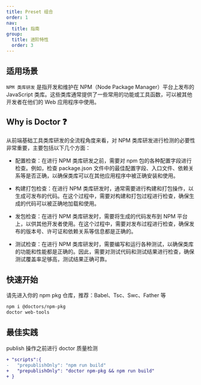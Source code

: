 ```yaml
---
title: Preset 组合
order: 1
nav:
  title: 指南
group:
  title: 进阶特性
  order: 3
---
```


## 适用场景

`NPM 类库研发` 是指开发和维护在 NPM（Node Package Manager）平台上发布的 JavaScript 类库。这些类库通常提供了一些常用的功能或工具函数，可以被其他开发者在他们的 Web 应用程序中使用。

## Why is Doctor ❓

从前端基础工具类库研发的全流程角度来看，对 NPM 类库研发进行检测的必要性非常重要，主要包括以下几个方面：

- 配置检查：在进行 NPM 类库研发之前，需要对 npm 包的各种配置字段进行检查。例如，检查 package.json 文件中的最佳配置字段、入口文件、依赖关系等是否正确，以确保类库可以在其他应用程序中被正确安装和使用。

- 构建打包检查：在进行 NPM 类库研发时，通常需要进行构建和打包操作，以生成可发布的代码。在这个过程中，需要对构建和打包过程进行检查，确保生成的代码可以被正确地加载和使用。

- 发包检查：在进行 NPM 类库研发时，需要将生成的代码发布到 NPM 平台上，以供其他开发者使用。在这个过程中，需要对发布过程进行检查，确保发布的版本号、许可证和依赖关系等信息都是正确的。

- 测试检查：在进行 NPM 类库研发时，需要编写和运行各种测试，以确保类库的功能和性能都是正确的。因此，需要对测试代码和测试结果进行检查，确保测试覆盖率足够高，测试结果正确可靠。

## 快速开始

请先进入你的 npm pkg 仓库，推荐：Babel、Tsc、Swc、Father 等

```sh
npm i @doctors/npm-pkg
doctor web-tools
```

## 最佳实践

publish 操作之前进行 doctor 质量检测

```diff
+ "scripts":{
-   "prepublishOnly": "npm run build"
+   "prepublishOnly": "doctor npm-pkg && npm run build"
+ }
```
